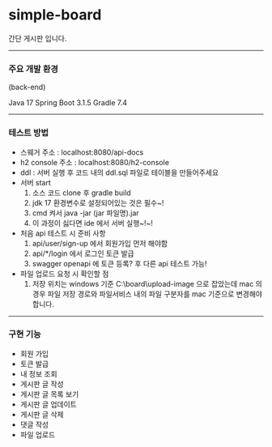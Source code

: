 # simple-board
간단 게시판 입니다.

---

### 주요 개발 환경

(back-end)

Java 17
Spring Boot 3.1.5
Gradle 7.4


---

### 테스트 방법

- 스웨거 주소 : localhost:8080/api-docs
- h2 console 주소 : localhost:8080/h2-console
- ddl : 서버 실행 후 코드 내의 ddl.sql 파일로 테이블을 만들어주세요
- 서버 start
  1. 소스 코드 clone 후 gradle build
  2. jdk 17 환경변수로 설정되어있는 것은 필수~!
  3. cmd 켜서 java -jar (jar 파일명).jar
  4. 이 과정이 싫다면 ide 에서 서버 실행~!~!
- 처음 api 테스트 시 준비 사항
  1. api/user/sign-up 에서 회원가입 먼저 해야함
  2. api/*/login 에서 로그인 토큰 발급
  3. swagger openapi 에 토큰 등록? 후 다른 api 테스트 가능!
- 파일 업로드 요청 시 확인할 점
  1. 저장 위치는 windows 기준 C:\board\upload-image 으로 잡았는데 mac 의 경우 파일 저장 경로와 파일서비스 내의 파일 구분자를 mac 기준으로 변경해야합니다. 


---

### 구현 기능

- 회원 가입
- 토큰 발급
- 내 정보 조회
- 게시판 글 작성
- 게시판 글 목록 보기
- 게시판 글 업데이트
- 게시판 글 삭제
- 댓글 작성
- 파일 업로드
